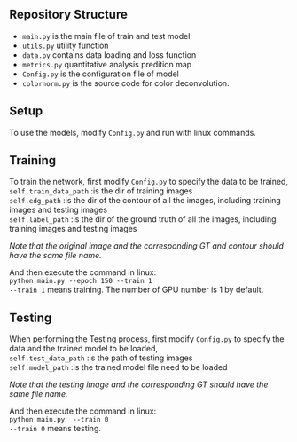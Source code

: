 
## Repository Structure

- `main.py` is the main file of train and test model
- `utils.py` utility function
- `data.py` contains data loading and loss function
- `metrics.py` quantitative analysis predition map
- `Config.py`  is the configuration file of model
- `colornorm.py` is the source code for color deconvolution.

## Setup 

To use the models, modify `Config.py` and run with linux commands. 

## Training 

To train the network, first modify `Config.py` to specify the data to be trained,<br/>
`self.train_data_path`  :is the dir of training images <br/>
`self.edg_path`         :is the dir of the contour of all the images, including training images and testing images <br/>
`self.label_path`       :is the dir of the ground truth of all the images, including training images and testing images <br/>

_Note that the original image and the corresponding GT and contour should have the same file name._ <br/>

And then execute the command in linux: <br/>
`python main.py --epoch 150 --train 1` <br/>
`--train 1` means training. The number of GPU number is 1 by default.

## Testing 

When performing the Testing process, first modify `Config.py` to specify the data and the trained model to be loaded, <br/>
`self.test_data_path`  :is the path of testing images <br/>
`self.model_path`      :is the trained model file need to be loaded <br/>

_Note that the testing image and the corresponding GT should have the same file name._ <br/>

And then execute the command in linux: <br/>
`python main.py  --train 0` <br/>
`--train 0` means testing.<br/>

